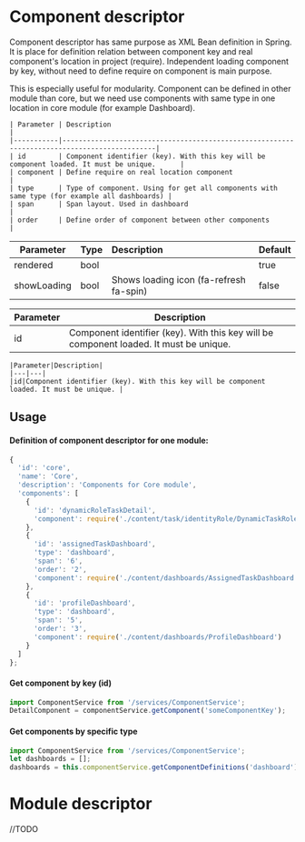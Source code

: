 # Component descriptor

  Component descriptor has same purpose as XML Bean definition in Spring.
  It is place for definition relation between component key and real component's location in project (require).
  Independent loading component by key, without need to define require on component is main purpose.

  This is especially useful for modularity. Component can be defined in other module than core, but we need use components with same type in one location in core module (for example Dashboard).


    | Parameter | Description                                                                                 |
    |-----------|---------------------------------------------------------------------------------------------|
    | id        | Component identifier (key). With this key will be component loaded. It must be unique.      |
    | component | Define require on real location component                                                   |
    | type      | Type of component. Using for get all components with same type (for example all dashboards) |
    | span      | Span layout. Used in dashboard                                                              |
    | order     | Define order of component between other components                                          |

  | Parameter | Type | Description | Default  |
  | --- | :--- | :--- | :--- |
  | rendered  | bool |  | true |
  | showLoading  | bool | Shows loading icon  (fa-refresh fa-spin) | false |

  | Parameter | Description                                                                                 |
  |-----------|---------------------------------------------------------------------------------------------|
  | id        | Component identifier (key). With this key will be component loaded. It must be unique.      |

    |Parameter|Description|
    |---|---|
    |id|Component identifier (key). With this key will be component loaded. It must be unique. |



## Usage

#### Definition of component descriptor for one module:
```javascript
{
  'id': 'core',
  'name': 'Core',
  'description': 'Components for Core module',
  'components': [
    {
      'id': 'dynamicRoleTaskDetail',
      'component': require('./content/task/identityRole/DynamicTaskRoleDetail')
    },
    {
      'id': 'assignedTaskDashboard',
      'type': 'dashboard',
      'span': '6',
      'order': '2',
      'component': require('./content/dashboards/AssignedTaskDashboard')
    },
    {
      'id': 'profileDashboard',
      'type': 'dashboard',
      'span': '5',
      'order': '3',
      'component': require('./content/dashboards/ProfileDashboard')
    }
  ]
};
```

#### Get component by key (id)

```javascript
import ComponentService from '/services/ComponentService';
DetailComponent = componentService.getComponent('someComponentKey');
```

#### Get components by specific type

```javascript
import ComponentService from '/services/ComponentService';
let dashboards = [];
dashboards = this.componentService.getComponentDefinitions('dashboard');
```

# Module descriptor
//TODO
